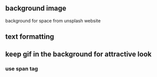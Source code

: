 ## background image

background for space from unsplash website

## text formatting

## keep gif in the background for attractive look

### use span tag
